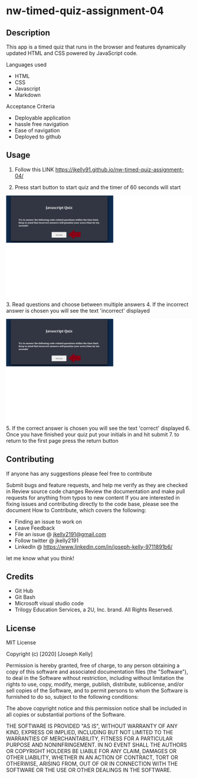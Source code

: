 # nw-timed-quiz-assignment-04

## Description

This app is a timed quiz that runs in the browser and features dynamically updated HTML and CSS powered by JavaScript code.




Languages used

- HTML
- CSS
- Javascript
- Markdown


Acceptance Criteria

- Deployable application
- hassle free navigation
- Ease of navigation
- Deployed to github


## Usage

1. Follow this LINK
https://jkelly91.github.io/nw-timed-quiz-assignment-04/


2. Press start button to start quiz and the timer of 60 seconds will start

![Example of quiz](https://github.com/jkelly91/nw-timed-quiz-assignment-04/blob/main/images/times-quiz-png-01.png)
3. Read questions and choose between multiple answers
4. If the incorrect answer is chosen you will see the text 'incorrect' displayed

![Example of quiz](https://github.com/jkelly91/nw-timed-quiz-assignment-04/blob/main/images/times-quiz-png-01.png)
5. If the correct answer is chosen you will see the text 'correct' displayed
6. Once you have finished your quiz put your initials in and hit submit
7. to return to the first page press the return button





## Contributing
If anyone has any suggestions please feel free to contribute

Submit bugs and feature requests, and help me verify as they are checked in
Review source code changes
Review the documentation and make pull requests for anything from typos to new content
If you are interested in fixing issues and contributing directly to the code base, please see the document How to Contribute, which covers the following:


- Finding an issue to work on
- Leave Feedback
- File an issue @ jkelly2191@gmail.com
- Follow twitter @ jkelly2191
- LinkedIn @  https://www.linkedin.com/in/joseph-kelly-9711891b6/

let me know what you think!


## Credits


- Git Hub
- Git Bash
- Microsoft visual studio code
- Trilogy Education Services, a 2U, Inc. brand. All Rights Reserved.




## License

MIT License

Copyright (c) [2020] [Joseph Kelly]

Permission is hereby granted, free of charge, to any person obtaining a copy
of this software and associated documentation files (the "Software"), to deal
in the Software without restriction, including without limitation the rights
to use, copy, modify, merge, publish, distribute, sublicense, and/or sell
copies of the Software, and to permit persons to whom the Software is
furnished to do so, subject to the following conditions:

The above copyright notice and this permission notice shall be included in all
copies or substantial portions of the Software.

THE SOFTWARE IS PROVIDED "AS IS", WITHOUT WARRANTY OF ANY KIND, EXPRESS OR
IMPLIED, INCLUDING BUT NOT LIMITED TO THE WARRANTIES OF MERCHANTABILITY,
FITNESS FOR A PARTICULAR PURPOSE AND NONINFRINGEMENT. IN NO EVENT SHALL THE
AUTHORS OR COPYRIGHT HOLDERS BE LIABLE FOR ANY CLAIM, DAMAGES OR OTHER
LIABILITY, WHETHER IN AN ACTION OF CONTRACT, TORT OR OTHERWISE, ARISING FROM,
OUT OF OR IN CONNECTION WITH THE SOFTWARE OR THE USE OR OTHER DEALINGS IN THE
SOFTWARE.